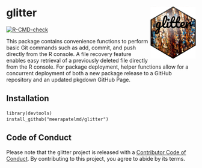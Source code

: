 # glitter <img src="man/figures/logo.png" align="right" alt="" width="120" />  

<!-- badges: start -->
[![R-CMD-check](https://github.com/meerapatelmd/glitter/workflows/R-CMD-check/badge.svg)](https://github.com/meerapatelmd/glitter/actions)
<!-- badges: end -->  

This package contains convenience functions to
perform basic Git commands such as add, commit, and push directly from
the R console. A file recovery feature enables easy retrieval of a previously 
deleted file directly from the R console. For package deployment, helper functions 
allow for a concurrent deployment of both a new package release to a GitHub 
repository and an updated pkgdown GitHub Page.  
    

## Installation  

```
library(devtools)  
install_github("meerapatelmd/glitter")  
```  


## Code of Conduct  

Please note that the glitter project is released with a [Contributor Code of Conduct](https://contributor-covenant.org/version/2/0/CODE_OF_CONDUCT.html). By 
contributing to this project, you agree to abide by its terms. 




